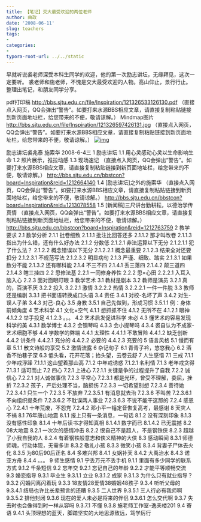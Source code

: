 ```yaml
---
title: 【笔记】交大最受欢迎的两位老师
author: 曲政
date: '2008-06-11'
slug: teachers
tags:
- 
categories:
- 
typora-root-url: ../../static
---
```


早就听说裘老师深受本科生同学的欢迎，他的第一次励志讲坛，无缘拜见，这次一定要听。 
裘老师和施老师，不愧是交大最受欢迎的人物。高山仰止，景行行止。 
整理出笔记，和朋友同学分享。 

pdf打印稿 
http://bbs.sjtu.edu.cn/file/Inspiration/121326533126130.pdf 
（直接点入网页，QQ会弹出“警告”。如要打来水源BBS相应文章，请直接复制粘贴链接到新页面地址栏，给您带来的不便，敬请谅解。） 
Mindmap图片 
http://bbs.sjtu.edu.cn/file/Inspiration/121326597426131.jpg 
（直接点入网页，QQ会弹出“警告”。如要打来水源BBS相应文章，请直接复制粘贴链接到新页面地址栏，给您带来的不便，敬请谅解。） 
[![img](http://bbs.sjtu.edu.cn/file/Inspiration/121326597426131.jpg?pt=5&ek=1&kp=1&sce=0-12-12)](http://bbs.sjtu.edu.cn/file/Inspiration/121326597426131.jpg)

励志讲坛裘兆泰 施索华 2008-6-4三 
1 励志讲坛 
1.1 用心灵感动心灵以生命影响生命 
1.2 照片展示，推拉动感 
1.3 现场速记 
（直接点入网页，QQ会弹出“警告”。如要打来水源BBS相应文章，请直接复制粘贴链接到新页面地址栏，给您带来的不便，敬请谅解。） 
http://bbs.sjtu.edu.cn/bbstcon?board=Inspiration&reid=1212664140 
1.4 [励志讲坛]之外的施索华 
（直接点入网页，QQ会弹出“警告”。如要打来水源BBS相应文章，请直接复制粘贴链接到新页面地址栏，给您带来的不便，敬请谅解。） 
http://bbs.sjtu.edu.cn/bbstcon?board=Inspiration&reid=1213078558 
1.5 [新闻稿]三尺讲台勤耕耘，以德治学传真情 
（直接点入网页，QQ会弹出“警告”。如要打来水源BBS相应文章，请直接复制粘贴链接到新页面地址栏，给您带来的不便，敬请谅解。） 
http://bbs.sjtu.edu.cn/bbstcon?board=Inspiration&reid=1212763759 
2 教学要求 
2.1 数学分析 
2.1.1 批卷细致 
2.1.1.1 批注比回答还多 
2.1.1.2 那才叫改卷 
2.1.1.3 指出为什么错，还有什么好办法 
2.1.2 分数低 
2.1.2.1 非法运算以下无分 
2.1.2.1.1 犯了什么法？ 
2.1.2.2 概念错误以下无分 
2.1.2.2.1 概念最重要 
2.1.2.3 结果全对还要扣分 
2.1.2.3.1 不规范写法 
2.1.2.3.2 明显病句 
2.1.3 严谨、细致、踏实 
2.1.3.1 如果数分不能 
2.1.3.2 还有哪科能 
2.1.4 不三不四 
2.1.4.1 丢三落四 
2.1.4.2 颠三道四 
2.1.4.3 瞎三挂四 
2.2 思修法基 
2.2.1 一同修身养性 
2.2.2 思=心田 
2.2.2.1 入耳入脑入心 
2.2.3 面对面眼盯眼 
3 教学艺术 
3.1 教材是剧本 
3.2 教师是演员 
3.2.1 真的，百演不厌 
3.2.2 投入 
3.2.2.1 激情 
3.2.2.2 热情 
3.2.2.2.1 一件一件脱 
3.3 教师还是编剧 
3.3.1 把书面语转换成口头语 
3.4 责任 
3.4.1 对校-名坏了声 
3.4.2 对生-误人子弟 
3.4.3 对己-良心 
3.5 身教 
3.5.1 自己先做到，形成习惯 
3.5.1.1 例：身体前倾角度 
4 艺术科学 
4.1 文化=空气 
4.1.1 想抓抓不住 
4.1.2 无所不在 
4.1.2.1 眼神 
4.1.2.2 举手投足 
4.1.2.3 。。。 
4.2 艺术启发促进科学 未必 
4.3 懂艺术的容易发现科学的美 
4.3.1 数学博士 
4.3.2 会钢琴吗 
4.3.3 会小提琴吗 
4.3.4 裘自认为不成家-艺术细胞不够 
4.4 学数学的弊端 
4.4.1 太理性 
4.4.1.1 不敢冒险 
4.4.1.2 缺乏创新 
4.4.2 讲条件 
4.4.2.1 充分的 
4.4.2.2 必要的 
4.4.2.3 充要的 
5 语言风格 
5.1 慢而有章 
5.1.1 散文诗般的享受 
5.2 激情流露 
6 杂记句子 
6.1 青青子衿，悠悠我心 
6.2 酒香不怕巷子深 
6.3 低头看，花开花落；抬头望，云卷云舒 
7 人生感悟 
7.1 三戒 
7.1.1 少年戒浮躁 
7.1.1.1 这山望着那山高 
7.1.2 中年戒诱惑 
7.1.2.1 名利情 
7.1.3 老年戒贪得 
7.1.3.1 适可而止 
7.2 四心 
7.2.1 上进心 
7.2.1.1 关键是争的过程提升了自我 
7.2.2 诚信心 
7.2.2.1 对人诚做事信 
7.2.3 平常心 
7.2.3.1 都是光环，曾受不理解，委屈，挫折 
7.2.3.2 孩子，产后处理不当，脑损伤 
7.2.3.3 一切希望别想 
7.2.3.4 善待她 
7.2.3.4.1 只生一个 
7.2.3.5 不放弃 
7.2.3.5.1 有消息就去治 
7.2.3.6 不叫苦 
7.2.3.6.1 不向组织提条件 
7.2.3.6.2 不耽误两人事业 
7.2.3.6.3 不说不能干这那的 
7.2.4 感恩心 
7.2.4.1 十年荒废，不怨党 
7.2.4.2 邓小平一锤定音恢复高考，最感谢 
8 天灾人不祸 
8.1 76年唐山地震 
8.1.1 报上只有一条消息，一句话 
8.1.2 没有深刻印象 
8.1.3 没有感性印象 
8.1.4 十年后读书才得知真相 
8.1.4.1 数字而已 
8.1.4.2 已无震撼 
8.2 08大地震 
8.2.1 一次次的感情冲击 
8.2.2 恨自己不是超人，不是钢铁侠 
8.2.3 超越了小我自我的人 
8.2.4 有着钢铁般意志和侠义精神的大侠 
8.3 感动瞬间 
8.3.1 师德师魂，行动体现，无需多讲 
8.3.2 敬礼小孩 
8.3.3 微笑小孩 
8.3.4 背妻子尸体去火化 
8.3.5 为80后90后正名 
8.4 多难兴邦 
8.4.1 女娲补天 
8.4.2 大禹治水 
8.4.3 诺亚方舟 
8.4.4 。。。 
9 师生感情 
9.1 宁丢万元不丢手机 
9.1.1 里面有多少同学的联系方式 
9.1.2 千条短信 
9.2 忘年交 
9.2.1 忘记自己的年龄 
9.2.2 才能平等顺畅交流 
9.3 婚恋指导 
9.3.1 毕业生 
9.3.1.1 立业 
9.3.1.2 成家 
9.3.1.3 为什么只有就业指导？ 
9.3.2 闪婚闪离闪着玩 
9.3.3 18友情28爱情38婚姻48孩子 
9.3.4 听听父母的 
9.3.4.1 结局也许比长辈预言的还糟 
9.3.5 二人世界 
9.3.5.1 三人行必有我师啊 
9.3.5.2 排他封闭 
9.3.6 现在的爱人未必是将来的伴侣 
9.3.6.1 怎么交代啊 
9.3.7 失去时也会像得到时一样从容吗 
9.3.7.1 不懂 
9.3.8 施老师工作室-逸夫楼201 
9.4 寄语 
9.4.1 头顶理想的蓝天，脚踏坚实的大地思源致远，笃学厉行                                                                                            